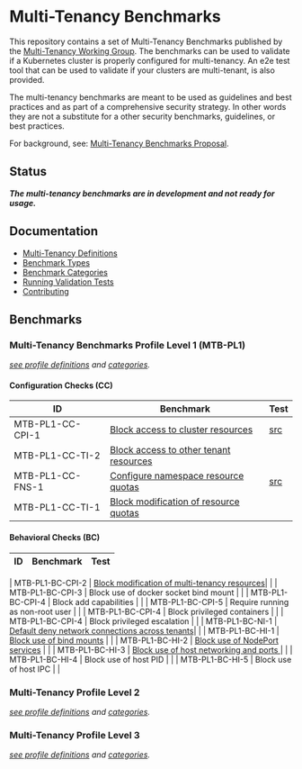 # Multi-Tenancy Benchmarks

This repository contains a set of Multi-Tenancy Benchmarks published by the 
[Multi-Tenancy Working Group](https://github.com/kubernetes-sigs/multi-tenancy). The benchmarks can be used to validate if a Kubernetes cluster is properly configured for multi-tenancy. An e2e test tool that can be used to validate if your clusters are multi-tenant, is also provided.

The multi-tenancy benchmarks are meant to be used as guidelines and best practices and as part of a comprehensive security strategy. In other words they are not a substitute for a other security benchmarks, guidelines, or best practices.

For background, see: [Multi-Tenancy Benchmarks Proposal](https://docs.google.com/document/d/1O-G8jEpiJxOeYx9Pd2OuOSb8859dTRNmgBC5gJv0krE/edit?usp=sharing).


## Status

***The multi-tenancy benchmarks are in development and not ready for usage.***

## Documentation
- [Multi-Tenancy Definitions](documentation/definitions.md)
- [Benchmark Types](documentation/types.md)
- [Benchmark Categories](documentation/categories.md)
- [Running Validation Tests](documentation/run.md)
- [Contributing](documentation/contributing.md)

## Benchmarks

### Multi-Tenancy Benchmarks Profile Level 1 (MTB-PL1)

*[see profile definitions](documentation/definitions.md#level-1) and [categories](documentation/categories.md).*

#### Configuration Checks (CC)

| ID             | Benchmark                                                                                            | Test  |
|------------------|------------------------------------------------------------------------------------------------------|-------|
| MTB-PL1-CC-CPI-1 | [Block access to cluster resources](e2e/tests/block_cluster_resources/) | [src](e2e/tests/block_cluster_resources/block_cluster_resources.go) |
| MTB-PL1-CC-TI-2 | [Block access to other tenant resources](e2e/tests/block_other_tenant_resources/) | |
| MTB-PL1-CC-FNS-1 | [Configure namespace resource quotas](e2e/tests/configure_ns_quotas/)|  [src](e2e/tests/configure_ns_quotas/configure_ns_quotas.go) |
| MTB-PL1-CC-TI-1 | [Block modification of resource quotas](e2e/tests/block_ns_quotas/) | |

#### Behavioral Checks (BC)

| ID | Benchmark                                                                      | Test                            |
|------|--------------------------------------------------------------------------------|---------------------------------|

| MTB-PL1-BC-CPI-2 | [Block modification of multi-tenancy resources](e2e/tests/block_multitenant_resources/)| |
| MTB-PL1-BC-CPI-3 | Block use of docker socket bind mount  | |
| MTB-PL1-BC-CPI-4 | Block add capabilities  | |
| MTB-PL1-BC-CPI-5 | Require running as non-root user  | |
| MTB-PL1-BC-CPI-4 | Block privileged containers  | |
| MTB-PL1-BC-CPI-4 | Block privileged escalation  | |
| MTB-PL1-BC-NI-1 | [Default deny network connections across tenants](e2e/tests/default_deny_net_conn/)| |
| MTB-PL1-BC-HI-1 | [Block use of bind mounts](e2e/tests/block_bind_mounts/) | |
| MTB-PL1-BC-HI-2 | [Block use of NodePort services](e2e/tests/block_nodeports/) | |
| MTB-PL1-BC-HI-3 | [Block use of host networking and ports ](e2e/tests/block_host_net_ports/) | |
| MTB-PL1-BC-HI-4 | Block use of host PID  | |
| MTB-PL1-BC-HI-5 | Block use of host IPC  | |

### Multi-Tenancy Profile Level 2

*[see profile definitions](documentation/definitions.md#level-2) and [categories](documentation/categories.md).*


### Multi-Tenancy Profile Level 3

*[see profile definitions](documentation/definitions.md#level-3) and [categories](documentation/categories.md).*

